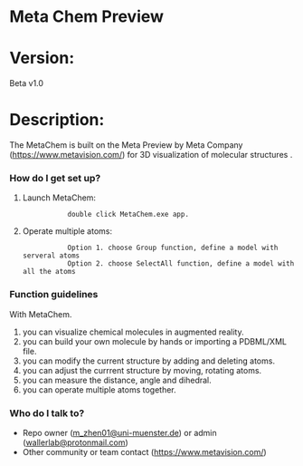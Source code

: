 # Meta Chem Preview ###

# Version:
Beta v1.0

# Description:
The MetaChem is built on the Meta Preview by Meta Company (https://www.metavision.com/) for 3D visualization of molecular structures .

### How do I get set up? ###

1. Launch MetaChem: 

                  double click MetaChem.exe app.

2. Operate multiple atoms:

                  Option 1. choose Group function, define a model with serveral atoms    
                  Option 2. choose SelectAll function, define a model with all the atoms


  

### Function guidelines ###

With MetaChem.

1. you can visualize chemical molecules in augmented reality.
2. you can build your own molecule by hands or importing a PDBML/XML file.
3. you can modify the current structure by adding and deleting atoms.
4. you can adjust the currrent structure by moving, rotating atoms.
5. you can measure the distance, angle and dihedral. 
6. you can operate multiple atoms together.

### Who do I talk to? ###

* Repo owner (m_zhen01@uni-muenster.de) or admin (wallerlab@protonmail.com)
* Other community or team contact (https://www.metavision.com/)
